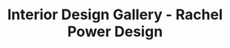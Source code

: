 ---
heading: "Gallery"
title: "Interior Design Gallery - Rachel Power Design"
description: "Browse our gallery of beautiful interior design projects. See completed homes, renovation transformations and design inspiration from our portfolio across the South East UK."
draft: false
---